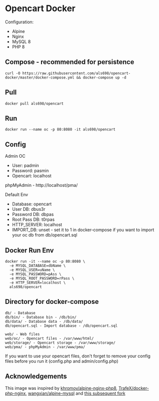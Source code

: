 # Opencart Docker

Configuration:
* Alpine
* Nginx
* MySQL 8
* PHP 8

## Compose - recommended for persistence
```
curl -O https://raw.githubusercontent.com/als698/opencart-docker/master/docker-compose.yml && docker-compose up -d
```

## Pull
```
docker pull als698/opencart
```

## Run
```
docker run --name oc -p 80:8080 -it als698/opencart
```

## Config
Admin OC
  * User: padmin
  * Password: pasmin  
  * Opencart: localhost

phpMyAdmin - http://localhost/pma/

Default Env
  * Database: opencart
  * User DB: dbus3r
  * Password DB: dbpas
  * Root Pass DB: t0rpas
  * HTTP_SERVER: localhost
  * IMPORT_DB: unset - set it to 1 in docker-compose if you want to import your oc db from db/opencart.sql

## Docker Run Env
```
docker run -it --name oc -p 80:8080 \
  -e MYSQL_DATABASE=dbName \
  -e MYSQL_USER=uName \
  -e MYSQL_PASSWORD=pAss \
  -e MYSQL_ROOT_PASSWORD=rPass \
  -e HTTP_SERVER=localhost \
  als698/opencart
```

## Directory for docker-compose

```
db/ - Database
db/bin/ - Database bin - /db/bin/
db/data/ - Database data - /db/data/
db/opencart.sql - Import database - /db/opencart.sql

web/ - Web files
web/oc/ - Opencart files - /var/www/html/
web/storage/ - Opencart storage - /var/www/storage/
web/pma/ - phpMyAdmin - /var/www/pma/
```

If you want to use your opencart files, don't forget to remove your config files before you run it (config.php and admin/config.php)

## Acknowledgements
This image was inspired by [khromov/alpine-nginx-php8](https://github.com/khromov/alpine-nginx-php8), [TrafeX/docker-php-nginx](https://github.com/TrafeX/docker-php-nginx), [wangxian/alpine-mysql](https://github.com/wangxian/alpine-mysql) and [this subsequent fork](https://github.com/khromov/docker-php-nginx)
